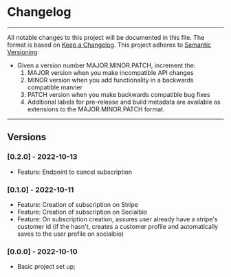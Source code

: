 # Changelog

---

All notable changes to this project will be documented in this file.
The format is based on [Keep a Changelog](https://keepachangelog.com/en/1.0.0/).
This project adheres to [Semantic Versioning](https://semver.org/spec/v2.0.0.html):

- Given a version number MAJOR.MINOR.PATCH, increment the:
  1. MAJOR version when you make incompatible API changes
  2. MINOR version when you add functionality in a backwards compatible manner
  3. PATCH version when you make backwards compatible bug fixes
  4. Additional labels for pre-release and build metadata are available as extensions to the MAJOR.MINOR.PATCH format.

---

## Versions

### [0.2.0] - 2022-10-13

- Feature: Endpoint to cancel subscription

### [0.1.0] - 2022-10-11

- Feature: Creation of subscription on Stripe
- Feature: Creation of subscription on Socialbio
- Feature: On subscription creation, assures user already have a stripe's customer id (if the hasn't, creates a customer profile and automatically saves to the user profile on socialbio)

### [0.0.0] - 2022-10-10

- Basic project set up;
